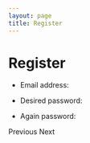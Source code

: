 ```yaml
---
layout: page
title: Register
---
```



# Register


* Email address: 

* Desired password:

* Again password:


Previous	Next

